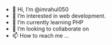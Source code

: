 - 👋 Hi, I’m @imrahul050
- 👀 I’m interested in web development.
- 🌱 I’m currently learning PHP
- 💞️ I’m looking to collaborate on 
- 📫 How to reach me ...

<!---
imrahul050/imrahul050 is a ✨ special ✨ repository because its `README.md` (this file) appears on your GitHub profile.
You can click the Preview link to take a look at your changes.
--->
